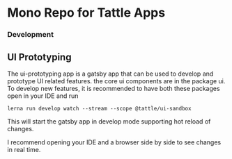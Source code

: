 # Mono Repo for Tattle Apps

### Development 
## UI Prototyping
The ui-prototyping app is a gatsby app that can be used to develop and prototype UI related features.
the core ui components are in the package ui. 
To develop new features, it is recommended to have both these packages open in your IDE and run

```lerna run develop watch --stream --scope @tattle/ui-sandbox```

This will start the gatsby app in develop mode supporting hot reload of changes. 

I recommend opening your IDE and a browser side by side to see changes in real time.